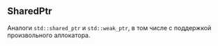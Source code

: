## SharedPtr
Аналоги `std::shared_ptr` и `std::weak_ptr`, в том числе с поддержкой произвольного аллокатора.

